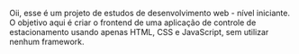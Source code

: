 Oii, esse é um projeto de estudos  de desenvolvimento web - nível iniciante. 
O objetivo aqui é criar o frontend de uma aplicação de controle de estacionamento usando apenas HTML, CSS e JavaScript, sem utilizar nenhum framework. 